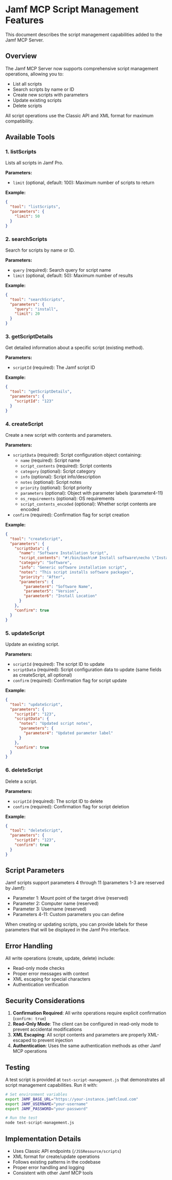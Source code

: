 # Jamf MCP Script Management Features

This document describes the script management capabilities added to the Jamf MCP Server.

## Overview

The Jamf MCP Server now supports comprehensive script management operations, allowing you to:
- List all scripts
- Search scripts by name or ID
- Create new scripts with parameters
- Update existing scripts
- Delete scripts

All script operations use the Classic API and XML format for maximum compatibility.

## Available Tools

### 1. listScripts

Lists all scripts in Jamf Pro.

**Parameters:**
- `limit` (optional, default: 100): Maximum number of scripts to return

**Example:**
```json
{
  "tool": "listScripts",
  "parameters": {
    "limit": 50
  }
}
```

### 2. searchScripts

Search for scripts by name or ID.

**Parameters:**
- `query` (required): Search query for script name
- `limit` (optional, default: 50): Maximum number of results

**Example:**
```json
{
  "tool": "searchScripts",
  "parameters": {
    "query": "install",
    "limit": 20
  }
}
```

### 3. getScriptDetails

Get detailed information about a specific script (existing method).

**Parameters:**
- `scriptId` (required): The Jamf script ID

**Example:**
```json
{
  "tool": "getScriptDetails",
  "parameters": {
    "scriptId": "123"
  }
}
```

### 4. createScript

Create a new script with contents and parameters.

**Parameters:**
- `scriptData` (required): Script configuration object containing:
  - `name` (required): Script name
  - `script_contents` (required): Script contents
  - `category` (optional): Script category
  - `info` (optional): Script info/description
  - `notes` (optional): Script notes
  - `priority` (optional): Script priority
  - `parameters` (optional): Object with parameter labels (parameter4-11)
  - `os_requirements` (optional): OS requirements
  - `script_contents_encoded` (optional): Whether script contents are encoded
- `confirm` (required): Confirmation flag for script creation

**Example:**
```json
{
  "tool": "createScript",
  "parameters": {
    "scriptData": {
      "name": "Software Installation Script",
      "script_contents": "#!/bin/bash\n# Install software\necho \"Installing $4\"\nexit 0",
      "category": "Software",
      "info": "Generic software installation script",
      "notes": "This script installs software packages",
      "priority": "After",
      "parameters": {
        "parameter4": "Software Name",
        "parameter5": "Version",
        "parameter6": "Install Location"
      }
    },
    "confirm": true
  }
}
```

### 5. updateScript

Update an existing script.

**Parameters:**
- `scriptId` (required): The script ID to update
- `scriptData` (required): Script configuration data to update (same fields as createScript, all optional)
- `confirm` (required): Confirmation flag for script update

**Example:**
```json
{
  "tool": "updateScript",
  "parameters": {
    "scriptId": "123",
    "scriptData": {
      "notes": "Updated script notes",
      "parameters": {
        "parameter4": "Updated parameter label"
      }
    },
    "confirm": true
  }
}
```

### 6. deleteScript

Delete a script.

**Parameters:**
- `scriptId` (required): The script ID to delete
- `confirm` (required): Confirmation flag for script deletion

**Example:**
```json
{
  "tool": "deleteScript",
  "parameters": {
    "scriptId": "123",
    "confirm": true
  }
}
```

## Script Parameters

Jamf scripts support parameters 4 through 11 (parameters 1-3 are reserved by Jamf):
- Parameter 1: Mount point of the target drive (reserved)
- Parameter 2: Computer name (reserved)
- Parameter 3: Username (reserved)
- Parameters 4-11: Custom parameters you can define

When creating or updating scripts, you can provide labels for these parameters that will be displayed in the Jamf Pro interface.

## Error Handling

All write operations (create, update, delete) include:
- Read-only mode checks
- Proper error messages with context
- XML escaping for special characters
- Authentication verification

## Security Considerations

1. **Confirmation Required**: All write operations require explicit confirmation (`confirm: true`)
2. **Read-Only Mode**: The client can be configured in read-only mode to prevent accidental modifications
3. **XML Escaping**: All script contents and parameters are properly XML-escaped to prevent injection
4. **Authentication**: Uses the same authentication methods as other Jamf MCP operations

## Testing

A test script is provided at `test-script-management.js` that demonstrates all script management capabilities. Run it with:

```bash
# Set environment variables
export JAMF_BASE_URL="https://your-instance.jamfcloud.com"
export JAMF_USERNAME="your-username"
export JAMF_PASSWORD="your-password"

# Run the test
node test-script-management.js
```

## Implementation Details

- Uses Classic API endpoints (`/JSSResource/scripts`)
- XML format for create/update operations
- Follows existing patterns in the codebase
- Proper error handling and logging
- Consistent with other Jamf MCP tools